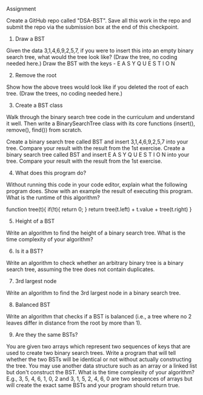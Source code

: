Assignment

Create a GitHub repo called "DSA-BST". Save all this work in the repo and submit the repo via the submission box at the end of this checkpoint.

1. Draw a BST

Given the data 3,1,4,6,9,2,5,7, if you were to insert this into an empty binary search tree, what would the tree look like? (Draw the tree, no coding needed here.)
Draw the BST with the keys - E A S Y Q U E S T I O N

2. Remove the root

Show how the above trees would look like if you deleted the root of each tree. (Draw the trees, no coding needed here.)

3. Create a BST class

Walk through the binary search tree code in the curriculum and understand it well. Then write a BinarySearchTree class with its core functions (insert(), remove(), find()) from scratch.

Create a binary search tree called BST and insert 3,1,4,6,9,2,5,7 into your tree. Compare your result with the result from the 1st exercise.
Create a binary search tree called BST and insert E A S Y Q U E S T I O N into your tree. Compare your result with the result from the 1st exercise.

4. What does this program do?

Without running this code in your code editor, explain what the following program does. Show with an example the result of executing this program. What is the runtime of this algorithm?

function tree(t){
    if(!t){
        return 0;
    }
    return tree(t.left) + t.value + tree(t.right)
}

5. Height of a BST

Write an algorithm to find the height of a binary search tree. What is the time complexity of your algorithm?

6. Is it a BST?

Write an algorithm to check whether an arbitrary binary tree is a binary search tree, assuming the tree does not contain duplicates.

7. 3rd largest node

Write an algorithm to find the 3rd largest node in a binary search tree.

8. Balanced BST

Write an algorithm that checks if a BST is balanced (i.e., a tree where no 2 leaves differ in distance from the root by more than 1).

9. Are they the same BSTs?

You are given two arrays which represent two sequences of keys that are used to create two binary search trees. Write a program that will tell whether the two BSTs will be identical or not without actually constructing the tree. You may use another data structure such as an array or a linked list but don't construct the BST. What is the time complexity of your algorithm? E.g., 3, 5, 4, 6, 1, 0, 2 and 3, 1, 5, 2, 4, 6, 0 are two sequences of arrays but will create the exact same BSTs and your program should return true.
